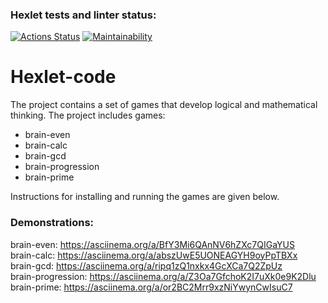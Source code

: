 ### Hexlet tests and linter status:
[![Actions Status](https://github.com/pdbp/python-project-49/workflows/hexlet-check/badge.svg)](https://github.com/pdbp/python-project-49/actions)
[![Maintainability](https://api.codeclimate.com/v1/badges/e1b5791c9aec70d2a3a1/maintainability)](https://codeclimate.com/github/pdbp/python-project-49/maintainability)

# Hexlet-code

The project contains a set of games that develop logical and mathematical thinking. The project includes games: 
- brain-even 
- brain-calc 
- brain-gcd 
- brain-progression 
- brain-prime 

Instructions for installing and running the games are given below. 

### Demonstrations:

brain-even: https://asciinema.org/a/BfY3Mi6QAnNV6hZXc7QIGaYUS  
brain-calc: https://asciinema.org/a/abszUwE5UONEAGYH9oyPpTBXx  
brain-gcd: https://asciinema.org/a/ripq1zQ1nxkx4GcXCa7Q2ZpUz  
brain-progression: https://asciinema.org/a/Z3Oa7GfchoK2I7uXk0e9K2Dlu  
brain-prime: https://asciinema.org/a/or2BC2Mrr9xzNiYwynCwIsuC7  

